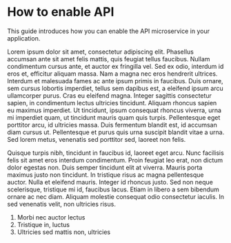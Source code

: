 # How to enable API

This guide introduces how you can enable the API microservice in your application.

Lorem ipsum dolor sit amet, consectetur adipiscing elit. Phasellus accumsan ante sit amet felis mattis, quis feugiat tellus faucibus. Nullam condimentum cursus ante, et auctor ex fringilla vel. Sed ex odio, interdum id eros et, efficitur aliquam massa. Nam a magna nec eros hendrerit ultrices. Interdum et malesuada fames ac ante ipsum primis in faucibus. Duis ornare, sem cursus lobortis imperdiet, tellus sem dapibus est, a eleifend ipsum arcu ullamcorper purus. Cras eu eleifend magna. Integer sagittis consectetur sapien, in condimentum lectus ultricies tincidunt. Aliquam rhoncus sapien eu maximus imperdiet. Ut tincidunt, ipsum consequat rhoncus viverra, urna mi imperdiet quam, ut tincidunt mauris quam quis turpis. Pellentesque eget porttitor arcu, id ultricies massa. Duis fermentum blandit est, id accumsan diam cursus ut. Pellentesque et purus quis urna suscipit blandit vitae a urna. Sed lorem metus, venenatis sed porttitor sed, laoreet non felis.

Quisque turpis nibh, tincidunt in faucibus id, laoreet eget arcu. Nunc facilisis felis sit amet eros interdum condimentum. Proin feugiat leo erat, non dictum dolor egestas non. Duis semper tincidunt elit at viverra. Mauris porta maximus justo non tincidunt. In tristique risus ac magna pellentesque auctor. Nulla et eleifend mauris. Integer id rhoncus justo. Sed non neque scelerisque, tristique mi id, faucibus lacus. Etiam in libero a sem bibendum ornare ac nec diam. Aliquam molestie consequat odio consectetur iaculis. In sed venenatis velit, non ultricies risus.

1. Morbi nec auctor lectus
2. Tristique in, luctus
3. Ultricies sed mattis non, ultricies